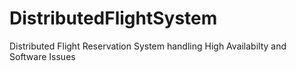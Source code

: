 # DistributedFlightSystem
Distributed Flight Reservation System handling High Availabilty and Software Issues
